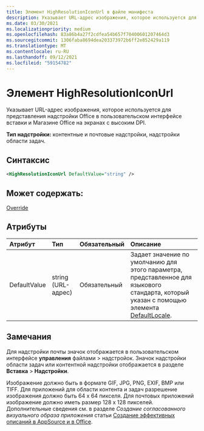 ```yaml
---
title: Элемент HighResolutionIconUrl в файле манифеста
description: Указывает URL-адрес изображения, которое используется для представления надстройки Office в пользовательском интерфейсе вставки и Магазине Office на экранах с высоким DPI.
ms.date: 03/30/2021
ms.localizationpriority: medium
ms.openlocfilehash: 83a86b4a27f2cdfea54b657f70400601207464d3
ms.sourcegitcommit: 1306faba8694dea203373972b6ff2e852429a119
ms.translationtype: MT
ms.contentlocale: ru-RU
ms.lasthandoff: 09/12/2021
ms.locfileid: "59154782"
---
```

# <a name="highresolutioniconurl-element"></a>Элемент HighResolutionIconUrl

Указывает URL-адрес изображения, которое используется для представления надстройки Office в пользовательском интерфейсе вставки и Магазине Office на экранах с высоким DPI.

**Тип надстройки:** контентные и почтовые надстройки, надстройки области задач.

## <a name="syntax"></a>Синтаксис

```XML
<HighResolutionIconUrl DefaultValue="string" />
```

## <a name="can-contain"></a>Может содержать:

[Override](override.md)

## <a name="attributes"></a>Атрибуты

|Атрибут|Тип|Обязательный|Описание|
|:-----|:-----|:-----|:-----|
|DefaultValue|string (URL-адрес)|Обязательный|Задает значение по умолчанию для этого параметра, представленное для языкового стандарта, который указан с помощью элемента [DefaultLocale](defaultlocale.md).|

## <a name="remarks"></a>Замечания

Для надстройки почты значок отображается в пользовательском интерфейсе **управления** файлами  >   надстройок. Значок надстройки области задач или контентной надстройки отображается в разделе **Вставка** > **Надстройки**.

Изображение должно быть в формате GIF, JPG, PNG, EXIF, BMP или TIFF. Для приложений для области контента и задач разрешение изображения должно быть 64 x 64 пикселя. Для почтовых приложений изображение должно иметь размер 128 x 128 пикселей. Дополнительные сведения см. в разделе _Создание согласованного визуального образа приложения_ статьи [Создание эффективных описаний в AppSource и в Office](/office/dev/store/create-effective-office-store-listings#create-a-consistent-visual-identity).
